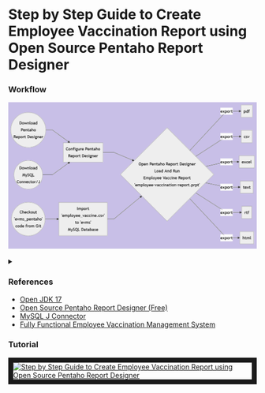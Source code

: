 
# Step by Step Guide to Create Employee Vaccination Report using Open Source Pentaho Report Designer

### Workflow
![Alt text](wf.png)
<details>
<summary></summary>

```mermaid
graph LR
A((Download<br/>Pentaho<br/>Report Designer)) -->
C[Configure Pentaho<br/>Report Designer] --> F{Open Pentaho Report Designer<br/>Load And Run<br/>Employee Vaccine Report<br/>'employee-vaccination-report.prpt'}
B((Download<br/>MySQL<br/>Connector/J)) --> C
D((Checkout<br/>'evms_pentaho'<br/>code from Git))  --> 
E[Import<br/>'employee_vaccine.csv'<br/>to 'evms'<br/>MySQL Database]  --> 
F
F -- export --> pdf
F -- export --> csv
F -- export --> excel
F -- export --> text
F -- export --> rtf
F -- export --> html

```
</details>

### References
<ul>
 <li><a href="https://jdk.java.net/17/">Open JDK 17</a></li>
 <li><a href="https://sourceforge.net/projects/pentaho/files/Pentaho-9.3/client-tools/prd-ce-9.3.0.0-428.zip/download">Open Source Pentaho Report Designer (Free)</a></li>
 <li><a href="https://mvnrepository.com/artifact/mysql/mysql-connector-java/8.0.30">MySQL J Connector</a></li>
 <li><a href="https://evmsall.herokuapp.com">Fully Functional Employee Vaccination Management System</a></li>
</ul>

### Tutorial
<a href="http://www.youtube.com/watch?feature=player_embedded&v=LzUwuxK0JD8" target="_blank"><img src="http://img.youtube.com/vi/LzUwuxK0JD8/0.jpg" alt="Step by Step Guide to Create Employee Vaccination Report using Open Source Pentaho Report Designer" width="240" height="180" border="10" /></a>

